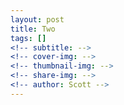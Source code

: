 ```yaml
---
layout: post
title: Two
tags: []
<!-- subtitle: -->
<!-- cover-img: -->
<!-- thumbnail-img: -->
<!-- share-img: -->
<!-- author: Scott -->
---
```


